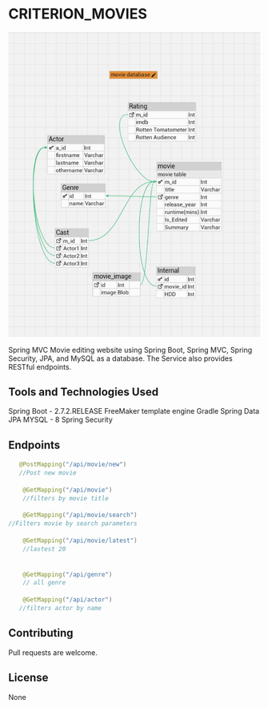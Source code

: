 # CRITERION_MOVIES
![Alt text](https://github.com/Chibuezei/criterion_movies/blob/main/moviedb.jpg?raw=true "Database design")

Spring MVC Movie editing website  using Spring Boot, Spring MVC, Spring Security, JPA, and MySQL as a database.
The Service also provides RESTful endpoints.


## Tools and Technologies Used

Spring Boot - 2.7.2.RELEASE
FreeMaker template engine
Gradle 
Spring Data JPA 
MYSQL - 8
Spring Security


## Endpoints

```java
   @PostMapping("/api/movie/new")
   //Post new movie

    @GetMapping("/api/movie")
    //filters by movie title

    @GetMapping("/api/movie/search")
//Filters movie by search parameters

    @GetMapping("/api/movie/latest")
	//lastest 20


    @GetMapping("/api/genre")
    // all genre

    @GetMapping("/api/actor")
   //filters actor by name

```

## Contributing
Pull requests are welcome. 

## License
None